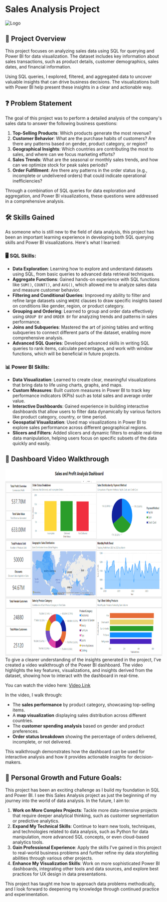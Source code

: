 # Sales Analysis Project

<img src="https://img.freepik.com/free-vector/flat-design-business-strategy-concept_23-2149178570.jpg?t=st=1729457366~exp=1729460966~hmac=e1c18c51d8bdc10290e6a450864f20b72827bc3797f52130f18ba1d8097ff708&w=1380" alt="Logo" width="800" height="500">

## 📝 Project Overview
This project focuses on analyzing sales data using SQL for querying and Power BI for data visualization. The dataset includes key information about sales transactions, such as product details, customer demographics, sales dates, and financial information.

Using  SQL queries, I explored, filtered, and aggregated data to uncover valuable insights that can drive business decisions. The visualizations built with Power BI help present these insights in a clear and actionable way.



## ❓ Problem Statement
The goal of this project was to perform a detailed analysis of the company's sales data to answer the following business questions:

1. **Top-Selling Products**: Which products generate the most revenue?
2. **Customer Behavior**: What are the purchase habits of customers? Are there any patterns based on gender, product category, or region?
3. **Geographical Insights**: Which countries are contributing the most to sales, and where can we focus marketing efforts?
4. **Sales Trends**: What are the seasonal or monthly sales trends, and how can we optimize stock for peak sales periods?
5. **Order Fulfillment**: Are there any patterns in the order status (e.g., incomplete or undelivered orders) that could indicate operational inefficiencies?

Through a combination of SQL queries for data exploration and aggregation, and Power BI visualizations, these questions were addressed in a comprehensive analysis.

## 🛠️ Skills Gained
As someone who is still new to the field of data analysis, this project has been an important learning experience in developing both SQL querying skills and Power BI visualizations. Here's what I learned:

### 🖥️ SQL Skills:
- **Data Exploration**: Learning how to explore and understand datasets using SQL, from basic queries to advanced data retrieval techniques.
- **Aggregate Functions**: Gained hands-on experience with SQL functions like `SUM()`, `COUNT()`, and `AVG()`, which allowed me to analyze sales data and measure customer behavior.
- **Filtering and Conditional Queries**: Improved my ability to filter and refine large datasets using `WHERE` clauses to draw specific insights based on conditions like gender, region, or product category.
- **Grouping and Ordering**: Learned to group and order data effectively using `GROUP BY` and `ORDER BY` for analyzing trends and patterns in sales performance.
- **Joins and Subqueries**: Mastered the art of joining tables and writing subqueries to connect different parts of the dataset, enabling more comprehensive analysis.
- **Advanced SQL Queries**: Developed advanced skills in writing SQL queries to rank items, calculate percentages, and work with window functions, which will be beneficial in future projects.

### 📊 Power BI Skills:
- **Data Visualization**: Learned to create clear, meaningful visualizations that bring data to life using charts, graphs, and maps.
- **Custom Measures**: Built custom measures in Power BI to track key performance indicators (KPIs) such as total sales and average order value.
- **Interactive Dashboards**: Gained experience in building interactive dashboards that allow users to filter data dynamically by various factors like product category, country, or time period.
- **Geospatial Visualization**: Used map visualizations in Power BI to explore sales performance across different geographical regions.
- **Slicers and Filters**: Added slicers and dynamic filters to enable real-time data manipulation, helping users focus on specific subsets of the data quickly and easily.

## 🎥 Dashboard Video Walkthrough
<img src="https://github.com/SufyanAlwjali96/Sales_Analysis/blob/main/Screenshot%202024-10-20%20134024.png" alt="Logo" width="800" height="600">
 To give a clearer understanding of the insights generated in the project, I’ve created a video walkthrough of the Power BI dashboard. The video highlights the key features, visualizations, and insights derived from the dataset, showing how to interact with the dashboard in real-time.

You can watch the video here: [Video Link](https://github.com/user-attachments/assets/dbf99871-fbdb-47f6-a8ca-77223b954654)

In the video, I walk through:
- The **sales performance** by product category, showcasing top-selling items.
- A **map visualization** displaying sales distribution across different countries.
- The **customer spending analysis** based on gender and product preferences.
- **Order status breakdown** showing the percentage of orders delivered, incomplete, or not delivered.

This walkthrough demonstrates how the dashboard can be used for interactive analysis and how it provides actionable insights for decision-makers.


## 🚀 Personal Growth and Future Goals:
This project has been an exciting challenge as I build my foundation in SQL and Power BI. I see this Sales Analysis project as just the beginning of my journey into the world of data analysis. In the future, I aim to:

1. **Work on More Complex Projects**: Tackle more data-intensive projects that require deeper analytical thinking, such as customer segmentation or predictive analytics.
2. **Expand My Technical Skills**: Continue to learn new tools, techniques, and technologies related to data analysis, such as Python for data manipulation, more advanced SQL concepts, or even cloud-based analytics tools.
3. **Gain Professional Experience**: Apply the skills I’ve gained in this project to real-world business problems and further refine my data storytelling abilities through various other projects.
4. **Enhance My Visualization Skills**: Work on more sophisticated Power BI dashboards, integrating other tools and data sources, and explore best practices for UX design in data presentations.

This project has taught me how to approach data problems methodically, and I look forward to deepening my knowledge through continued practice and experimentation.
